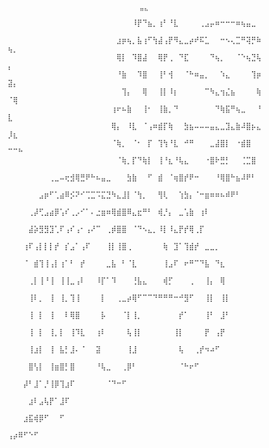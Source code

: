     ⠀⠀⠀⠀⠀⠀⠀⠀⠀⠀⠀⠀⠀⠀⠀⠀⠀⠀⠀⠀⠀⠀⠀⠀⠀⠀⠀⠀⠀⠀⣤⣄⠀⠀⠀⠀⠀⠀⠀⠀⠀⠀⠀⠀⠀⠀⠀⠀⠀⠀⠀⠀
⠀⠀⠀⠀⠀⠀⠀⠀⠀⠀⠀⠀⠀⠀⠀⠀⠀⠀⠀⠀⠀⠀⠀⠀⠸⡟⠙⣦⡀⢰⠃⠘⣇⠀⠀⠀⠀⢀⣠⡤⠶⠒⠒⠒⠶⢦⣤⣀⠀⠀⠀⠀
⠀⠀⠀⠀⠀⠀⠀⠀⠀⠀⠀⠀⠀⠀⠀⠀⠀⠀⠀⠀⠀⣰⡶⢦⡀⣧⢰⠋⢳⣼⢠⡟⠻⣄⣀⡴⠞⠯⣁⠀⠀⠒⠢⢄⣉⠛⢽⡛⠷⢦⡀⠀
⠀⠀⠀⠀⠀⠀⠀⠀⠀⠀⠀⠀⠀⠀⠀⠀⠀⠀⠀⠀⠀⢿⡇⠀⠹⣿⣼⠀⠀⢿⡟⢀⠀⠙⣏⠀⠀⠀⠀⠙⢦⡀⠀⠀⠈⠑⢦⣙⢧⡄⠀⠀
⠀⠀⠀⠀⠀⠀⠀⠀⠀⠀⠀⠀⠀⠀⠀⠀⠀⠀⠀⠀⠀⠘⣷⠀⠀⠹⣿⠀⠀⢸⠃⢺⠀⠀⠈⠓⠶⣤⡀⠀⠀⠱⣄⠀⠀⠀⠀⢹⡶⣽⡄⠀
⠀⠀⠀⠀⠀⠀⠀⠀⠀⠀⠀⠀⠀⠀⠀⠀⠀⠀⠀⠀⠀⠀⢹⡄⠀⠀⢿⠀⠀⢸⡇⠸⡆⠀⠀⠀⠀⠀⠉⠳⣄⢲⣌⣦⠀⠀⠀⠀⢷⠈⢿⠀
⠀⠀⠀⠀⠀⠀⠀⠀⠀⠀⠀⠀⠀⠀⠀⠀⠀⠀⠀⠀⢰⠖⠦⣷⠀⠀⢸⠂⠀⢸⣷⡀⠙⠀⠀⠀⠀⠀⠀⠀⠙⢷⣯⠛⢦⣀⠀⠀⠘⣇⠀⠀
⠀⠀⠀⠀⠀⠀⠀⠀⠀⠀⠀⠀⠀⠀⠀⠀⠀⠀⠀⠀⢿⡄⠀⠸⣇⠀⠈⢠⠶⣾⡏⢷⠀⠀⣳⣦⠤⠤⠤⣤⣄⣀⣹⣄⣷⠼⣿⡦⣄⡸⣆⠀
⠀⠀⠀⠀⠀⠀⠀⠀⠀⠀⠀⠀⠀⠀⠀⠀⠀⠀⠀⠀⠈⢷⡀⠀⠈⠂⠀⡏⠀⢹⢳⠘⣇⠀⠚⠛⠀⠀⠀⣀⣼⣿⡇⠀⠐⣾⣿⠀⠀⠉⠉⠓
⠀⠀⠀⠀⠀⠀⠀⠀⠀⠀⠀⠀⠀⠀⠀⠀⠀⠀⠀⠀⠀⠈⢷⡀⡏⠙⢷⡇⠀⢸⠘⣆⠘⢧⣄⠀⠀⠀⠐⣿⠗⣛⡃⠀⠀⢈⣉⣿⠀⠀⠀⠀
⠀⠀⠀⠀⠀⠀⠀⠀⢀⣀⠤⢖⣺⢿⣛⠟⠓⠦⣤⣀⠀⠀⠀⣳⣷⠀⠀⠋⠀⣾⠀⠈⢶⣿⡞⠟⠒⠀⠀⠀⠘⢿⣿⠓⣦⠼⠟⠃⠀⠀⠀⠀
⠀⠀⠀⠀⠀⠀⣠⡶⠋⢁⣴⠿⡪⠝⠊⢉⣉⠩⣍⣙⠳⣄⣸⡇⠈⢳⡀⠀⠀⢻⢇⠀⠀⢱⣳⡄⠈⠒⣶⠶⠶⠦⠾⠟⠃⠀⠀⠀⠀⠀⠀⠀
⠀⠀⠀⠀⢀⡼⢋⣠⣴⡿⢡⠎⢀⡠⠊⠁⠄⣐⣶⠶⢿⣾⣿⠿⣄⣖⠛⠃⠀⢾⡘⡄⠀⣀⢡⣷⠀⢰⠇⠀⠀⠀⠀⠀⠀⠀⠀⠀⠀⠀⠀⠀
⠀⠀⠀⠀⣼⡵⣻⣻⣹⢁⠏⢠⠎⢠⠂⢠⠜⠉⠀⢀⡾⣿⣿⠀⠈⠙⠢⣄⡀⠸⡇⠸⣄⡟⡞⢿⢀⡏⠀⠀⠀⠀⠀⠀⠀⠀⠀⠀⠀⠀⠀⠀
⠀⠀⠀⢰⠏⢠⡇⡇⡇⡞⠀⡎⣠⠁⢠⠏⠀⠀⠀⢸⡇⢸⣿⢀⠀⠀⠀⠀⠀⠀⢷⠀⣹⠁⢹⣾⡞⠀⣀⣀⡀⠀⠀⠀⠀⠀⠀⠀⠀⠀⠀⠀
⠀⠀⠀⠈⠀⣾⢹⢸⢠⡇⢰⠁⠃⠀⡞⠀⠀⠀⠀⣀⣧⠀⠃⠈⣇⠀⠀⠀⠀⠀⢸⣠⠏⠀⠖⠛⠉⠙⣧⠀⠙⣆⠀⠀⠀⠀⠀⠀⠀⠀⠀⠀
⠀⠀⠀⠀⢀⡇⢸⠘⢸⠀⢸⢸⣀⢠⠇⠀⠀⠸⡏⠁⠹⠀⠀⠀⢘⣧⣄⠀⠀⠀⢾⡋⠀⠀⠀⢀⠀⠀⢸⡄⠀⢿⠀⠀⠀⠀⠀⠀⠀⠀⠀⠀
⠀⠀⠀⠀⢸⠇⡀⠀⢸⠀⢸⡀⢹⢸⠀⠀⠀⠀⡇⠀⠀⢀⣀⡴⢿⠋⠉⠉⠙⠛⠛⠛⠒⠚⣻⠋⠀⠀⢸⡇⠀⢸⡇⠀⠀⠀⠀⠀⠀⠀⠀⠀
⠀⠀⠀⠀⢸⠀⡇⠀⢸⠀⠀⠇⢿⣿⠀⠀⠀⠀⡧⠀⠀⠀⠈⡇⢸⡀⠀⠀⠀⠀⠀⠀⠀⡞⠁⠀⠀⠀⢸⠃⠀⣸⠃⠀⠀⠀⠀⠀⠀⠀⠀⠀
⠀⠀⠀⠀⢸⠀⡇⠀⢸⡀⡇⠀⢸⠹⣇⠀⠀⢰⠇⠀⠀⠀⠀⢧⢸⡇⠀⠀⠀⠀⠀⠀⢸⡇⠀⠀⠀⠀⡟⠀⢠⡟⠀⠀⠀⠀⠀⠀⠀⠀⠀⠀
⠀⠀⠀⠀⢸⣰⡇⠀⢸⠀⣧⡃⣸⠄⠈⠀⠀⣽⠀⠀⠀⠀⠀⢸⣸⠀⠀⠀⠀⠀⠀⠀⠀⢧⠀⠀⢀⡞⠲⠴⠋⠀⠀⠀⠀⠀⠀⠀⠀⠀⠀⠀
⠀⠀⠀⠀⣿⢣⡇⠀⢸⣶⣿⡃⣿⠀⠀⠀⠀⠘⢧⣀⠀⠀⢀⡿⠃⠀⠀⠀⠀⠀⠀⠀⠀⠈⠓⠖⠋⠀⠀⠀⠀⠀⠀⠀⠀⠀⠀⠀⠀⠀⠀⠀
⠀⠀⠀⡼⠃⣸⠁⡘⢸⡿⢹⣰⠏⠀⠀⠀⠀⠀⠀⠈⠙⠒⠋⠀⠀⠀⠀⠀⠀⠀⠀⠀⠀⠀⠀⠀⠀⠀⠀⠀⠀⠀⠀⠀⠀⠀⠀⠀⠀⠀⠀⠀
⠀⠀⠀⠀⣰⠇⣠⢧⡟⠁⣸⠏⠀⠀⠀⠀⠀⠀⠀⠀⠀⠀⠀⠀⠀⠀⠀⠀⠀⠀⠀⠀⠀⠀⠀⠀⠀⠀⠀⠀⠀⠀⠀⠀⠀⠀⠀⠀⠀⠀⠀⠀
⠀⠀⠀⣰⣯⢾⡿⠋⠀⠀⠋⠀⠀⠀⠀⠀⠀⠀⠀⠀⠀⠀⠀⠀⠀⠀⠀⠀⠀⠀⠀⠀⠀⠀⠀⠀⠀⠀⠀⠀⠀⠀⠀⠀⠀⠀⠀⠀⠀⠀⠀⠀
⢠⡴⠿⠋⠑⠋⠀⠀⠀⠀⠀⠀⠀⠀⠀⠀⠀⠀⠀⠀⠀⠀⠀⠀⠀⠀⠀⠀⠀⠀⠀⠀⠀⠀⠀⠀⠀⠀⠀⠀⠀⠀⠀⠀⠀⠀⠀⠀⠀⠀⠀⠀
